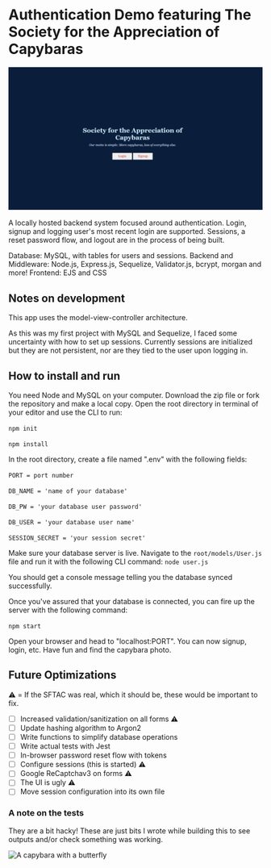 # Authentication Demo featuring The Society for the Appreciation of Capybaras

![A preview gif of the end UI](/public/images/Untitled-1.gif)

A locally hosted backend system focused around authentication. Login, signup and logging user's most recent login are supported. Sessions, a reset password flow, and logout are in the process of being built.

Database: MySQL, with tables for users and sessions.
Backend and Middleware: Node.js, Express.js, Sequelize, Validator.js, bcrypt, morgan and more!
Frontend: EJS and CSS

## Notes on development

This app uses the model-view-controller architecture.

As this was my first project with MySQL and Sequelize, I faced some uncertainty with how to set up sessions. Currently sessions are initialized but they are not persistent, nor are they tied to the user upon logging in.

## How to install and run
You need Node and MySQL on your computer. Download the zip file or fork the repository and make a local copy. Open the root directory in terminal of your editor and use the CLI to run:

```npm init```

```npm install```

In the root directory, create a file named ".env" with the following fields:

```PORT = port number```

```DB_NAME = 'name of your database'```

```DB_PW = 'your database user password'```

```DB_USER = 'your database user name'```

```SESSION_SECRET = 'your session secret'```

Make sure your database server is live. Navigate to the ```root/models/User.js``` file and run it with the following CLI command: ```node user.js``` 

You should get a console message telling you the database synced successfully.

Once you've assured that your database is connected, you can fire up the server with the following command:

```npm start```

Open your browser and head to "localhost:PORT". You can now signup, login, etc. Have fun and find the capybara photo.

## Future Optimizations
:warning: = If the SFTAC was real, which it should be, these would be important to fix.

- [ ] Increased validation/sanitization on all forms :warning:
- [ ] Update hashing algorithm to Argon2
- [ ] Write functions to simplify database operations
- [ ] Write actual tests with Jest
- [ ] In-browser password reset flow with tokens
- [ ] Configure sessions (this is started) :warning:
- [ ] Google ReCaptchav3 on forms :warning:
- [ ] The UI is ugly :warning:
- [ ] Move session configuration into its own file

### A note on the tests

They are a bit hacky! These are just bits I wrote while building this to see outputs and/or check something was working.

![A capybara with a butterfly](/public/images/capybara.jpg)
